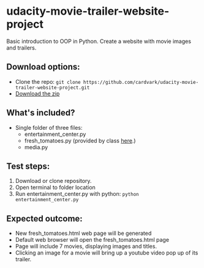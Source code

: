 # udacity-movie-trailer-website-project
Basic introduction to OOP in Python. Create a website with movie images and trailers.

## Download options:
* Clone the repo: `git clone https://github.com/cardvark/udacity-movie-trailer-website-project.git`
* [Download the zip](https://github.com/cardvark/udacity-movie-trailer-website-project/archive/master.zip)

## What's included?
* Single folder of three files:
  * entertainment_center.py
  * fresh_tomatoes.py (provided by class [here](https://github.com/adarsh0806/ud036_StarterCode/blob/master/fresh_tomatoes.py).)
  * media.py

## Test steps:

1. Download or clone repository.
2. Open terminal to folder location
3. Run entertainment_center.py with python: `python entertainment_center.py`

## Expected outcome:
* New fresh_tomatoes.html web page will be generated
* Default web browser will open the fresh_tomatoes.html page
* Page will include 7 movies, displaying images and titles.
* Clicking an image for a movie will bring up a youtube video pop up of its trailer.
